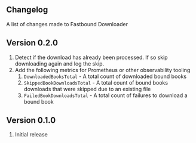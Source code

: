 Changelog
---------
A list of changes made to Fastbound Downloader

Version 0.2.0
-------------

1. Detect if the download has already been processed. If so skip downloading again and log the skip.
2. Add the following metrics for Prometheus or other observability tooling
    1. `DownloadedBooksTotal` - A total count of downloaded bound books
    2. `SkippedBookDownloadsTotal` - A total count of bound books downloads that were skipped due to an existing file
    3. `FailedBookDownloadsTotal` - A total count of failures to download a bound book

Version 0.1.0
-------------

1. Initial release
